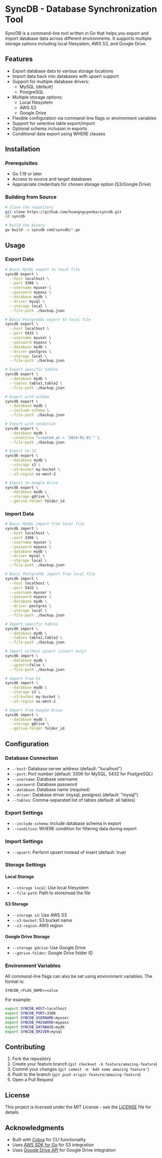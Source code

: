 # SyncDB - Database Synchronization Tool

SyncDB is a command-line tool written in Go that helps you export and import database data across different environments. It supports multiple storage options including local filesystem, AWS S3, and Google Drive.

## Features

- Export database data to various storage locations
- Import data back into databases with upsert support
- Support for multiple database drivers:
  - MySQL (default)
  - PostgreSQL
- Multiple storage options:
  - Local filesystem
  - AWS S3
  - Google Drive
- Flexible configuration via command-line flags or environment variables
- Support for selective table export/import
- Optional schema inclusion in exports
- Conditional data export using WHERE clauses

## Installation

### Prerequisites

- Go 1.19 or later
- Access to source and target databases
- Appropriate credentials for chosen storage option (S3/Google Drive)

### Building from Source

```bash
# Clone the repository
git clone https://github.com/hoangnguyenba/syncdb.git
cd syncdb

# Build the binary
go build -o syncdb cmd/syncdb/*.go
```

## Usage

### Export Data

```bash
# Basic MySQL export to local file
syncdb export \
  --host localhost \
  --port 3306 \
  --username myuser \
  --password mypass \
  --database mydb \
  --driver mysql \
  --storage local \
  --file-path ./backup.json

# Basic PostgreSQL export to local file
syncdb export \
  --host localhost \
  --port 5432 \
  --username myuser \
  --password mypass \
  --database mydb \
  --driver postgres \
  --storage local \
  --file-path ./backup.json

# Export specific tables
syncdb export \
  --database mydb \
  --tables table1,table2 \
  --file-path ./backup.json

# Export with schema
syncdb export \
  --database mydb \
  --include-schema \
  --file-path ./backup.json

# Export with condition
syncdb export \
  --database mydb \
  --condition "created_at > '2024-01-01'" \
  --file-path ./backup.json

# Export to S3
syncdb export \
  --database mydb \
  --storage s3 \
  --s3-bucket my-bucket \
  --s3-region us-west-2

# Export to Google Drive
syncdb export \
  --database mydb \
  --storage gdrive \
  --gdrive-folder folder_id
```

### Import Data

```bash
# Basic MySQL import from local file
syncdb import \
  --host localhost \
  --port 3306 \
  --username myuser \
  --password mypass \
  --database mydb \
  --driver mysql \
  --storage local \
  --file-path ./backup.json

# Basic PostgreSQL import from local file
syncdb import \
  --host localhost \
  --port 5432 \
  --username myuser \
  --password mypass \
  --database mydb \
  --driver postgres \
  --storage local \
  --file-path ./backup.json

# Import specific tables
syncdb import \
  --database mydb \
  --tables table1,table2 \
  --file-path ./backup.json

# Import without upsert (insert only)
syncdb import \
  --database mydb \
  --upsert=false \
  --file-path ./backup.json

# Import from S3
syncdb import \
  --database mydb \
  --storage s3 \
  --s3-bucket my-bucket \
  --s3-region us-west-2

# Import from Google Drive
syncdb import \
  --database mydb \
  --storage gdrive \
  --gdrive-folder folder_id
```

## Configuration

### Database Connection

- `--host`: Database server address (default: "localhost")
- `--port`: Port number (default: 3306 for MySQL, 5432 for PostgreSQL)
- `--username`: Database username
- `--password`: Database password
- `--database`: Database name (required)
- `--driver`: Database driver (mysql, postgres) (default: "mysql")
- `--tables`: Comma-separated list of tables (default: all tables)

### Export Settings

- `--include-schema`: Include database schema in export
- `--condition`: WHERE condition for filtering data during export

### Import Settings

- `--upsert`: Perform upsert instead of insert (default: true)

### Storage Settings

#### Local Storage
- `--storage local`: Use local filesystem
- `--file-path`: Path to store/read the file

#### S3 Storage
- `--storage s3`: Use AWS S3
- `--s3-bucket`: S3 bucket name
- `--s3-region`: AWS region

#### Google Drive Storage
- `--storage gdrive`: Use Google Drive
- `--gdrive-folder`: Google Drive folder ID

### Environment Variables

All command-line flags can also be set using environment variables. The format is:
```
SYNCDB_<FLAG_NAME>=value
```

For example:
```bash
export SYNCDB_HOST=localhost
export SYNCDB_PORT=3306
export SYNCDB_USERNAME=myuser
export SYNCDB_PASSWORD=mypass
export SYNCDB_DATABASE=mydb
export SYNCDB_DRIVER=mysql
```

## Contributing

1. Fork the repository
2. Create your feature branch (`git checkout -b feature/amazing-feature`)
3. Commit your changes (`git commit -m 'Add some amazing feature'`)
4. Push to the branch (`git push origin feature/amazing-feature`)
5. Open a Pull Request

## License

This project is licensed under the MIT License - see the [LICENSE](LICENSE) file for details.

## Acknowledgments

- Built with [Cobra](https://github.com/spf13/cobra) for CLI functionality
- Uses [AWS SDK for Go](https://github.com/aws/aws-sdk-go) for S3 integration
- Uses [Google Drive API](https://developers.google.com/drive/api/v3/reference) for Google Drive integration 
